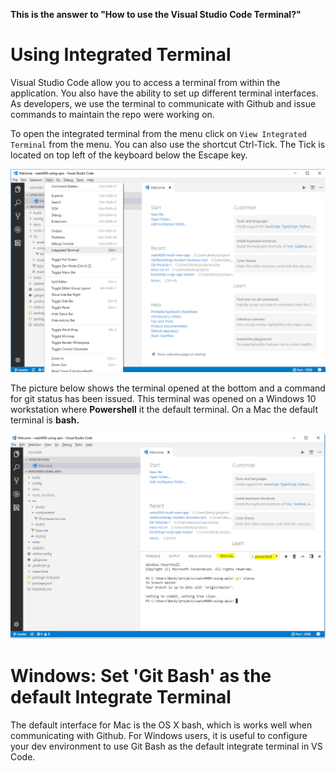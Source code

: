 **This is the answer to "How to use the Visual Studio Code Terminal?"**

# Using Integrated Terminal

Visual Studio Code allow you to access a terminal from within the application.  You also have the ability to set up different terminal interfaces.  As developers, we use the terminal to communicate with Github and issue commands to maintain the repo were working on.

To open the integrated terminal from the menu click on `View Integrated Terminal` from the menu.  You can also use the shortcut Ctrl-Tick.  The Tick is located on top left of the keyboard below the Escape key.

![](/assets/terminal-menu.PNG)

The picture below shows the terminal opened at the bottom and a command for git status has been issued.  This terminal was opened on a Windows 10 workstation where **Powershell** it the default terminal.  On a Mac the default terminal is **bash.**

![](/assets/int-term.PNG)

# Windows: Set 'Git Bash' as the default Integrate Terminal

The default interface for Mac is the OS X bash, which is works well when communicating with Github.  For Windows users, it is useful to configure your dev environment to use Git Bash as the default integrate terminal in VS Code.

